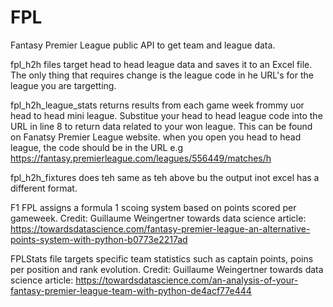 # FPL
Fantasy Premier League public API to get team and league data.

fpl_h2h files target head to head league data and saves it to an Excel file.
The only thing that requires change is the league code in he URL's for the league you are targetting. 

fpl_h2h_league_stats returns results from each game week frommy uor head to head mini league. Substitue your head to head league code into the URL in line 8 to return data related to your won league. This can be found on Fanatsy Premier League website. when you open you head to head league, the code should be in the URL e.g https://fantasy.premierleague.com/leagues/556449/matches/h

fpl_h2h_fixtures does teh same as teh above bu the output inot excel has a different format.

F1 FPL assigns a formula 1 scoing system based on points scored per gameweek.
Credit: Guillaume Weingertner
towards data science article: https://towardsdatascience.com/fantasy-premier-league-an-alternative-points-system-with-python-b0773e2217ad

FPLStats file targets specific team statistics such as captain points, poins per position and rank evolution.
Credit: Guillaume Weingertner
towards data science article: https://towardsdatascience.com/an-analysis-of-your-fantasy-premier-league-team-with-python-de4acf77e444

